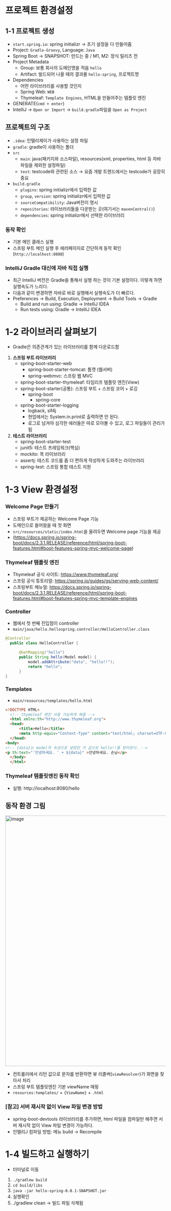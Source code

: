 # 프로젝트 환경설정 
## 1-1 프로젝트 생성
- `start.spring.io`: spring initializr &rarr; 초기 설정을 다 만들어줌
- Project: `Gradle-Groovy`, Language: `Java`
- Spring Boot &rarr; SNAPSHOT: 만드는 중 / M1, M2: 정식 릴리즈 전
- Project Metadata
  - Group: 보통 회사의 도메인명을 적음 `hello`
  - Artifact: 빌드되어 나올 때의 결과물 `hello-spring`, 프로젝트명
- Dependencies
  - 어떤 라이브러리를 사용할 것인지
  - Spring Web: `WEB` 
  - Thymeleaf: `Template Engines`, HTML을 만들어주는 템플릿 엔진
- GENERATE(`cmd + enter`)
- IntelliJ &rarr; `Open or Import` &rarr; `build.gradle`파일을 `Open as Project`

## 프로젝트의 구조
  - `.idea`: 인텔리제이가 사용하는 설정 파일
- `gradle`: gradle이 사용하는 폴더
- `src`
  - `main`: java(패키지와 소스파일), resources(xml, properties, html 등 자바 파일을 제외한 설정파일)
  - `test`: testcode와 관련된 소스 &rarr; 요즘 개발 트렌드에서는 testcode가 굉장히 중요
- `build.gradle`
  - `plugins`: spring initializr에서 입력한 값
  - `group`, `version`: spring initializr에서 입력한 값
  - `sourceCompatibility`: Java버전이 명시
  - `repositories`: 라이브러리들을 다운받는 곳(여기서는 `mavenCentral()`)
  - `dependencies`: spring initializr에서 선택한 라이브러리

### 동작 확인
- 기본 메인 클래스 실행
- 스프링 부트 메인 실행 후 에러페이지로 간단하게 동작 확인(`http://localhost:8080`)

### IntelliJ Gradle 대신에 자바 직접 실행
- 최근 IntelliJ 버전은 Gradle을 통해서 실행 하는 것이 기본 설정이다. 이렇게 하면 실행속도가 느리다.
- 다음과 같이 변경하면 자바로 바로 실행해서 실행속도가 더 빠르다.
- Preferences &rarr; Build, Execution, Deployment &rarr; Build Tools &rarr; Gradle 
  - Build and run using: Gradle &rarr; IntelliJ IDEA
  - Run tests using: Gradle &rarr; IntelliJ IDEA

# 1-2 라이브러리 살펴보기
- Gradle은 의존관계가 있는 라이브러리를 함께 다운로드함
1. **스프링 부트 라이브러리**
   - spring-boot-starter-web 
     - spring-boot-starter-tomcat: 톰캣 (웹서버) 
     - spring-webmvc: 스프링 웹 MVC
   - spring-boot-starter-thymeleaf: 타임리프 템플릿 엔진(View) 
   - spring-boot-starter(공통): 스프링 부트 + 스프링 코어 + 로깅
     - spring-boot 
       - spring-core
   - spring-boot-starter-logging 
     - logback, slf4j
     - 현업에서는 System.in.print로 출력하면 안 된다.
     - 로그로 남겨야 심각한 에러들은 따로 모아볼 수 있고, 로그 파일들이 관리가 됨
2. **테스트 라이브러리**
   - spring-boot-starter-test
   - junit5: 테스트 프레임워크(핵심)
   - mockito: 목 라이브러리
   - assertj: 테스트 코드를 좀 더 편하게 작성하게 도와주는 라이브러리 
   - spring-test: 스프링 통합 테스트 지원


# 1-3 View 환경설정
### Welcome Page 만들기
- 스프링 부트가 제공하는 Welcome Page 기능
- 도메인으로 들어왔을 때 첫 화면
- `src/resources/static/index.html`을 올려두면 Welcome page 기능을 제공
- (https://docs.spring.io/spring-boot/docs/2.3.1.RELEASE/reference/html/spring-boot-features.html#boot-features-spring-mvc-welcome-page)


### Thymeleaf 템플릿 엔진
- Thymeleaf 공식 사이트: https://www.thymeleaf.org/
- 스프링 공식 튜토리얼: https://spring.io/guides/gs/serving-web-content/
- 스프링부트 메뉴얼: https://docs.spring.io/spring-boot/docs/2.3.1.RELEASE/reference/html/spring-boot-features.html#boot-features-spring-mvc-template-engines


### Controller
- 웹에서 첫 번째 진입점이 controller
- `main/java/hello.hellospring.controller/HelloController.class`
```java
@Controller
  public class HelloController {

      @GetMapping("hello")
      public String hello(Model model) {
          model.addAttribute("data", "hello!!");
          return "hello";
      }
}
```

### Templates
- `main/resources/templates/hello.html`
```html
<!DOCTYPE HTML>
  <!-- thymeleaf 엔진 사용 가능하게 해줌 -->
  <html xmlns:th="http://www.thymeleaf.org">
  <head>
      <title>Hello</title>
      <meta http-equiv="Content-Type" content="text/html; charset=UTF-8" />
  </head>
<body>
<!-- {data}는 model의 속성으로 넣었던 키 값으로 hello!!를 받아온다. -->
<p th:text="'안녕하세요. ' + ${data}" >안녕하세요. 손님</p>
  </body>
  </html>
```

### Thymeleaf 템플릿엔진 동작 확인 
- 실행: http://localhost:8080/hello

## 동작 환경 그림
<img width="785" alt="image" src="https://user-images.githubusercontent.com/108309396/230116820-158a35e2-78ad-42ef-ac93-4b6d3d4f3d1d.png">  

- 컨트롤러에서 리턴 값으로 문자를 반환하면 뷰 리졸버(`viewResolver`)가 화면을 찾아서 처리
- 스프링 부트 템플릿엔진 기본 viewName 매핑
- `resources:templates/` + `{ViewName}` + `.html`

### [참고] 서버 재시작 없이 View 파일 변경 방법
- spring-boot-devtools 라이브러리를 추가하면, html 파일을 컴파일만 해주면 서버 재시작 없이 View 파일 변경이 가능하다.
- 인텔리J 컴파일 방법: 메뉴 build &rarr; Recompile


# 1-4 빌드하고 실행하기
- 터미널로 이동
1. `./gradlew build`
2. `cd build/libs`
3. `java -jar hello-spring-0.0.1-SNAPSHOT.jar`
4. 실행확인
5. ./gradlew clean &rarr; 빌드 파일 삭제됨